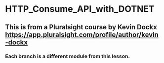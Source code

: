 ﻿# HTTP_Consume_API_with_DOTNET

## This is from a Pluralsight course by Kevin Dockx https://app.pluralsight.com/profile/author/kevin-dockx

### Each branch is a different module from this lesson.
